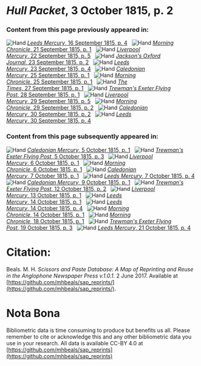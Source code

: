 # *Hull Packet*, 3 October 1815, p. 2  
  
### Content from this page previously appeared in:  
![Hand](http://scissorsandpaste.net/wp-content/uploads/2017/06/smallhandpointer.png) [*Leeds Mercury*, 16 September 1815, p. 4](https://mhbeals.github.io/sap_html/Leeds-Mercury/Leeds-Mercury-16-September-1815-p-4)  
![Hand](http://scissorsandpaste.net/wp-content/uploads/2017/06/smallhandpointer.png) [*Morning Chronicle*, 21 September 1815, p. 1](https://mhbeals.github.io/sap_html/Morning-Chronicle/Morning-Chronicle-21-September-1815-p-1)  
![Hand](http://scissorsandpaste.net/wp-content/uploads/2017/06/smallhandpointer.png) [*Liverpool Mercury*, 22 September 1815, p. 5](https://mhbeals.github.io/sap_html/Liverpool-Mercury/Liverpool-Mercury-22-September-1815-p-5)  
![Hand](http://scissorsandpaste.net/wp-content/uploads/2017/06/smallhandpointer.png) [*Jackson's Oxford Journal*, 23 September 1815, p. 2](https://mhbeals.github.io/sap_html/Jackson's-Oxford-Journal/Jackson's-Oxford-Journal-23-September-1815-p-2)  
![Hand](http://scissorsandpaste.net/wp-content/uploads/2017/06/smallhandpointer.png) [*Leeds Mercury*, 23 September 1815, p. 4](https://mhbeals.github.io/sap_html/Leeds-Mercury/Leeds-Mercury-23-September-1815-p-4)  
![Hand](http://scissorsandpaste.net/wp-content/uploads/2017/06/smallhandpointer.png) [*Caledonian Mercury*, 25 September 1815, p. 1](https://mhbeals.github.io/sap_html/Caledonian-Mercury/Caledonian-Mercury-25-September-1815-p-1)  
![Hand](http://scissorsandpaste.net/wp-content/uploads/2017/06/smallhandpointer.png) [*Morning Chronicle*, 25 September 1815, p. 1](https://mhbeals.github.io/sap_html/Morning-Chronicle/Morning-Chronicle-25-September-1815-p-1)  
![Hand](http://scissorsandpaste.net/wp-content/uploads/2017/06/smallhandpointer.png) [*The Times*, 27 September 1815, p. 1](https://mhbeals.github.io/sap_html/The-Times/The-Times-27-September-1815-p-1)  
![Hand](http://scissorsandpaste.net/wp-content/uploads/2017/06/smallhandpointer.png) [*Trewman's Exeter Flying Post*, 28 September 1815, p. 1](https://mhbeals.github.io/sap_html/Trewman's-Exeter-Flying-Post/Trewman's-Exeter-Flying-Post-28-September-1815-p-1)  
![Hand](http://scissorsandpaste.net/wp-content/uploads/2017/06/smallhandpointer.png) [*Liverpool Mercury*, 29 September 1815, p. 5](https://mhbeals.github.io/sap_html/Liverpool-Mercury/Liverpool-Mercury-29-September-1815-p-5)  
![Hand](http://scissorsandpaste.net/wp-content/uploads/2017/06/smallhandpointer.png) [*Morning Chronicle*, 29 September 1815, p. 2](https://mhbeals.github.io/sap_html/Morning-Chronicle/Morning-Chronicle-29-September-1815-p-2)  
![Hand](http://scissorsandpaste.net/wp-content/uploads/2017/06/smallhandpointer.png) [*Caledonian Mercury*, 30 September 1815, p. 2](https://mhbeals.github.io/sap_html/Caledonian-Mercury/Caledonian-Mercury-30-September-1815-p-2)  
![Hand](http://scissorsandpaste.net/wp-content/uploads/2017/06/smallhandpointer.png) [*Leeds Mercury*, 30 September 1815, p. 4](https://mhbeals.github.io/sap_html/Leeds-Mercury/Leeds-Mercury-30-September-1815-p-4)  
  
### Content from this page subsequently appeared in:  
![Hand](http://scissorsandpaste.net/wp-content/uploads/2017/06/smallhandpointer.png) [*Caledonian Mercury*, 5 October 1815, p. 1](https://mhbeals.github.io/sap_html/Caledonian-Mercury/Caledonian-Mercury-5-October-1815-p-1)  
![Hand](http://scissorsandpaste.net/wp-content/uploads/2017/06/smallhandpointer.png) [*Trewman's Exeter Flying Post*, 5 October 1815, p. 3](https://mhbeals.github.io/sap_html/Trewman's-Exeter-Flying-Post/Trewman's-Exeter-Flying-Post-5-October-1815-p-3)  
![Hand](http://scissorsandpaste.net/wp-content/uploads/2017/06/smallhandpointer.png) [*Liverpool Mercury*, 6 October 1815, p. 1](https://mhbeals.github.io/sap_html/Liverpool-Mercury/Liverpool-Mercury-6-October-1815-p-1)  
![Hand](http://scissorsandpaste.net/wp-content/uploads/2017/06/smallhandpointer.png) [*Morning Chronicle*, 6 October 1815, p. 1](https://mhbeals.github.io/sap_html/Morning-Chronicle/Morning-Chronicle-6-October-1815-p-1)  
![Hand](http://scissorsandpaste.net/wp-content/uploads/2017/06/smallhandpointer.png) [*Caledonian Mercury*, 7 October 1815, p. 1](https://mhbeals.github.io/sap_html/Caledonian-Mercury/Caledonian-Mercury-7-October-1815-p-1)  
![Hand](http://scissorsandpaste.net/wp-content/uploads/2017/06/smallhandpointer.png) [*Leeds Mercury*, 7 October 1815, p. 4](https://mhbeals.github.io/sap_html/Leeds-Mercury/Leeds-Mercury-7-October-1815-p-4)  
![Hand](http://scissorsandpaste.net/wp-content/uploads/2017/06/smallhandpointer.png) [*Caledonian Mercury*, 9 October 1815, p. 1](https://mhbeals.github.io/sap_html/Caledonian-Mercury/Caledonian-Mercury-9-October-1815-p-1)  
![Hand](http://scissorsandpaste.net/wp-content/uploads/2017/06/smallhandpointer.png) [*Trewman's Exeter Flying Post*, 12 October 1815, p. 2](https://mhbeals.github.io/sap_html/Trewman's-Exeter-Flying-Post/Trewman's-Exeter-Flying-Post-12-October-1815-p-2)  
![Hand](http://scissorsandpaste.net/wp-content/uploads/2017/06/smallhandpointer.png) [*Liverpool Mercury*, 13 October 1815, p. 1](https://mhbeals.github.io/sap_html/Liverpool-Mercury/Liverpool-Mercury-13-October-1815-p-1)  
![Hand](http://scissorsandpaste.net/wp-content/uploads/2017/06/smallhandpointer.png) [*Leeds Mercury*, 14 October 1815, p. 1](https://mhbeals.github.io/sap_html/Leeds-Mercury/Leeds-Mercury-14-October-1815-p-1)  
![Hand](http://scissorsandpaste.net/wp-content/uploads/2017/06/smallhandpointer.png) [*Leeds Mercury*, 14 October 1815, p. 4](https://mhbeals.github.io/sap_html/Leeds-Mercury/Leeds-Mercury-14-October-1815-p-4)  
![Hand](http://scissorsandpaste.net/wp-content/uploads/2017/06/smallhandpointer.png) [*Morning Chronicle*, 14 October 1815, p. 1](https://mhbeals.github.io/sap_html/Morning-Chronicle/Morning-Chronicle-14-October-1815-p-1)  
![Hand](http://scissorsandpaste.net/wp-content/uploads/2017/06/smallhandpointer.png) [*Morning Chronicle*, 18 October 1815, p. 1](https://mhbeals.github.io/sap_html/Morning-Chronicle/Morning-Chronicle-18-October-1815-p-1)  
![Hand](http://scissorsandpaste.net/wp-content/uploads/2017/06/smallhandpointer.png) [*Trewman's Exeter Flying Post*, 19 October 1815, p. 3](https://mhbeals.github.io/sap_html/Trewman's-Exeter-Flying-Post/Trewman's-Exeter-Flying-Post-19-October-1815-p-3)  
![Hand](http://scissorsandpaste.net/wp-content/uploads/2017/06/smallhandpointer.png) [*Leeds Mercury*, 21 October 1815, p. 4](https://mhbeals.github.io/sap_html/Leeds-Mercury/Leeds-Mercury-21-October-1815-p-4)  


# Citation: 

Beals. M. H. *Scissors and Paste Database: A Map of Reprinting and Reuse in the Anglophone Newspaper Press v.1.0.1.* 2 June 2017. Available at [https://github.com/mhbeals/sap_reprints/](https://github.com/mhbeals/sap_reprints/). 

# Nota Bona

Bibliometric data is time consuming to produce but benefits us all. Please remember to cite or acknowledge this and any other bibliometric data you use in your research. All data is available CC-BY 4.0 at [https://github.com/mhbeals/sap_reprints](https://github.com/mhbeals/sap_reprints)